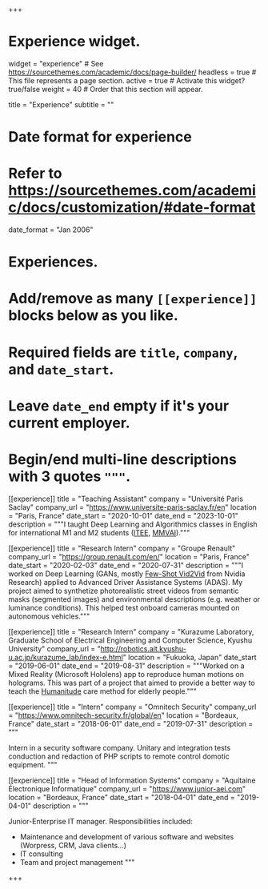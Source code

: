 +++
# Experience widget.
widget = "experience"  # See https://sourcethemes.com/academic/docs/page-builder/
headless = true  # This file represents a page section.
active = true  # Activate this widget? true/false
weight = 40  # Order that this section will appear.

title = "Experience"
subtitle = ""

# Date format for experience
#   Refer to https://sourcethemes.com/academic/docs/customization/#date-format
date_format = "Jan 2006"

# Experiences.
#   Add/remove as many `[[experience]]` blocks below as you like.
#   Required fields are `title`, `company`, and `date_start`.
#   Leave `date_end` empty if it's your current employer.
#   Begin/end multi-line descriptions with 3 quotes `"""`.

[[experience]]
  title = "Teaching Assistant"
  company = "Université Paris Saclay"
  company_url = "https://www.universite-paris-saclay.fr/en"
  location = "Paris, France"
  date_start = "2020-10-01"
  date_end = "2023-10-01"
  description = """I taught Deep Learning and Algorithmics classes in English for international M1 and M2 students ([ITEE](https://www.universite-paris-saclay.fr/en/education/master/electrical-engineering/m1-international-track-electrical-engineering), [MMVAI](https://www.universite-paris-saclay.fr/en/education/master/electrical-engineering/m2-mechatronics-machine-vision-and-artificial-intelligence))."""

[[experience]]
  title = "Research Intern"
  company = "Groupe Renault"
  company_url = "https://group.renault.com/en/"
  location = "Paris, France"
  date_start = "2020-02-03"
  date_end = "2020-07-31"
  description = """I worked on Deep Learning (GANs, mostly [Few-Shot Vid2Vid](https://nvlabs.github.io/few-shot-vid2vid/) from Nvidia Research) applied to Advanced Driver Assistance Systems (ADAS). My project aimed to synthetize photorealistic street videos from semantic masks (segmented images) and environmental descriptions (e.g. weather or luminance conditions). This helped test onboard cameras mounted on autonomous vehicles."""

[[experience]]
  title = "Research Intern"
  company = "Kurazume Laboratory, Graduate School of Electrical Engineering and Computer Science, Kyushu University"
  company_url = "http://robotics.ait.kyushu-u.ac.jp/kurazume_lab/index-e.html"
  location = "Fukuoka, Japan"
  date_start = "2019-06-01"
  date_end = "2019-08-31"
  description = """Worked on a Mixed Reality (Microsoft Hololens) app to reproduce human motions on holograms. This was part of a project that aimed to provide a better way to teach the [Humanitude](https://www.ncbi.nlm.nih.gov/pmc/articles/PMC6336364/) care method for elderly people."""

[[experience]]
  title = "Intern"
  company = "Omnitech Security"
  company_url = "https://www.omnitech-security.fr/global/en"
  location = "Bordeaux, France"
  date_start = "2018-06-01"
  date_end = "2019-07-31"
  description = """

  Intern in a security software company. Unitary and integration tests conduction and redaction of PHP scripts to remote control domotic equipment.
  """

[[experience]]
  title = "Head of Information Systems"
  company = "Aquitaine Électronique Informatique"
  company_url = "https://www.junior-aei.com"
  location = "Bordeaux, France"
  date_start = "2018-04-01"
  date_end = "2019-04-01"
  description = """

  Junior-Enterprise IT manager.
  Responsibilities included:
  
  * Maintenance and development of various software and websites (Worpress, CRM, Java clients...)
  * IT consulting
  * Team and project management
  """

+++
